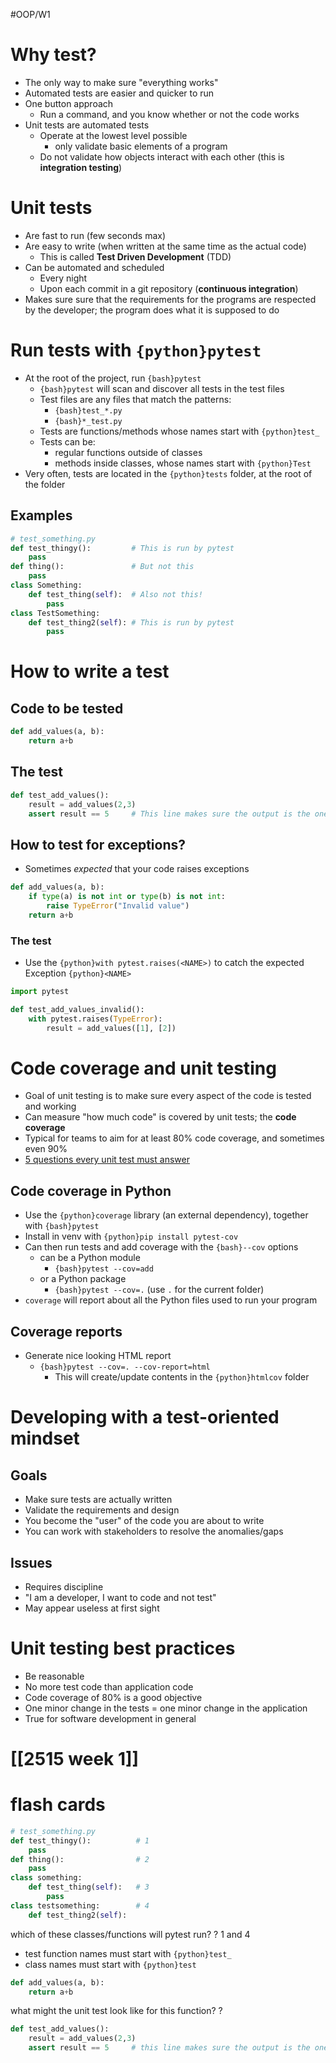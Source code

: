 #OOP/W1
# Why test?

- The only way to make sure "everything works"
- Automated tests are easier and quicker to run
- One button approach
	- Run a command, and you know whether or not the code works
- Unit tests are automated tests
	- Operate at the lowest level possible
		- only validate basic elements of a program
	- Do not validate how objects interact with each other (this is **integration testing**)

# Unit tests

- Are fast to run (few seconds max)
- Are easy to write (when written at the same time as the actual code)
	- This is called **Test Driven Development** (TDD)
- Can be automated and scheduled
	- Every night
	- Upon each commit in a git repository (**continuous integration**)
- Makes sure sure that the requirements for the programs are respected by the developer; the program does what it is supposed to do

# Run tests with `{python}pytest`

- At the root of the project, run `{bash}pytest`
	- `{bash}pytest` will scan and discover all tests in the test files
	- Test files are any files that match the patterns:
		- `{bash}test_*.py`
		- `{bash}*_test.py`
	- Tests are functions/methods whose names start with `{python}test_`
	- Tests can be:
		- regular functions outside of classes
		- methods inside classes, whose names start with `{python}Test`
- Very often, tests are located in the `{python}tests` folder, at the root of the folder
## Examples

```python
# test_something.py  
def test_thingy():         # This is run by pytest  
	pass  
def thing():               # But not this  
	pass  
class Something:  
	def test_thing(self):  # Also not this!  
		pass  
class TestSomething:  
	def test_thing2(self): # This is run by pytest  
		pass
```

# How to write a test

## Code to be tested
```python
def add_values(a, b):
	return a+b
```

## The test
```python
def test_add_values():
	result = add_values(2,3)
	assert result == 5     # This line makes sure the output is the one we expect
```

## How to test for exceptions?

- Sometimes *expected* that your code raises exceptions
```python
def add_values(a, b):  
	if type(a) is not int or type(b) is not int:  
		raise TypeError("Invalid value")  
	return a+b
```
### The test
- Use the `{python}with pytest.raises(<NAME>)` to catch the expected Exception `{python}<NAME>`
```python
import pytest  

def test_add_values_invalid():  
	with pytest.raises(TypeError):  
		result = add_values([1], [2])
```

# Code coverage and unit testing

- Goal of unit testing is to make sure every aspect of the code is tested and working
- Can measure "how much code" is covered by unit tests; the **code coverage**
- Typical for teams to aim for at least 80% code coverage, and sometimes even 90%
- [5 questions every unit test must answer](https://medium.com/javascript-scene/what-every-unit-test-needs-f6cd34d9836d)

## Code coverage in Python

- Use the `{python}coverage` library (an external dependency), together with `{bash}pytest`
- Install in venv with `{python}pip install pytest-cov`
- Can then run tests and add coverage with the `{bash}--cov` options
	- can be a Python module
		- `{bash}pytest --cov=add`
	- or a Python package
		- `{bash}pytest --cov=.` (use `.` for the current folder)
- `coverage` will report about all the Python files used to run your program

## Coverage reports

- Generate nice looking HTML report
	- `{bash}pytest --cov=. --cov-report=html`
		- This will create/update contents in the `{python}htmlcov` folder 

# Developing with a test-oriented mindset
## Goals

- Make sure tests are actually written
- Validate the requirements and design
- You become the "user" of the code you are about to write
- You can work with stakeholders to resolve the anomalies/gaps
## Issues

- Requires discipline
- "I am a developer, I want to code and not test"
- May appear useless at first sight

# Unit testing best practices

- Be reasonable
- No more test code than application code
- Code coverage of 80% is a good objective
- One minor change in the tests = one minor change in the application
- True for software development in general

# [[2515 week 1]]


# flash cards

```python
# test_something.py  
def test_thingy():          # 1
	pass  
def thing():                # 2
	pass  
class something:  
	def test_thing(self):   # 3
		pass  
class testsomething:        # 4
	def test_thing2(self): 
```
which of these classes/functions will pytest run?
?
1 and 4
- test function names must start with `{python}test_` 
- class names must start with `{python}test`
<!--sr:!2024-10-30,20,250-->

```python
def add_values(a, b):
	return a+b
```
what might the unit test look like for this function?
?
```python
def test_add_values():
	result = add_values(2,3)
	assert result == 5     # this line makes sure the output is the one we expect
```
<!--sr:!2024-10-15,5,230-->

